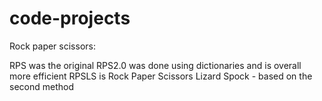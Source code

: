 # code-projects

Rock paper scissors:

RPS was the original
RPS2.0 was done using dictionaries and is overall more efficient
RPSLS is Rock Paper Scissors Lizard Spock - based on the second method
